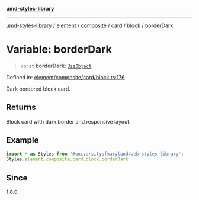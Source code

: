 [**umd-styles-library**](../../../../../../../../README.md)

***

[umd-styles-library](../../../../../../../../modules.md) / [element](../../../../../../../README.md) / [composite](../../../../../README.md) / [card](../../../README.md) / [block](../README.md) / borderDark

# Variable: borderDark

> `const` **borderDark**: [`JssObject`](../../../../../../../../utilities/namespaces/transform/type-aliases/JssObject.md)

Defined in: [element/composite/card/block.ts:176](https://github.com/UMD-Digital/design-system/blob/2d95010ba8e3e1595ebab66599330577b600c5fb/packages/styles/source/element/composite/card/block.ts#L176)

Dark bordered block card.

## Returns

Block card with dark border and responsive layout.

## Example

```typescript
import * as Styles from '@universityofmaryland/web-styles-library';
Styles.element.composite.card.block.borderDark
```

## Since

1.8.0
